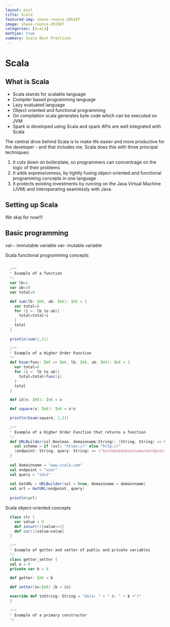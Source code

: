 ```yaml
---
layout: post
title: Scala
featured-img: shane-rounce-205187
image: shane-rounce-201587
categories: [Scala]
mathjax: true
summary: Scala Best Practices
---
```


# Scala

## What is Scala

- Scala stands for scalable language
- Compiler based programming language
- Lazy evaluated language
- Object oriented and functional programming
- On compilation scala generates byte code which can be executed on JVM
- Spark is developed using Scala and spark APIs are well integrated with Scala

The central drive behind Scala is to make life easier and more productive for the developer - and that includes me. Scala does this with three principal techniques:
1. It cuts down on boilerplate, so programmers can concentrage on the logic of their problems
2. It adds expressiveness, by tightly fusing object-oriented and functional programming concepts in one language
3. It protects existing investments by running on the Java Virtual Machine (JVM) and interoperating seamlessly with Java.

## Setting up Scala

We skip for now!!!

## Basic programming

val-- immutable variable
var- mutable variable

Scala functional programming concepts

```scala

  /**
  * Example of a function
  */
  var lb=1
  var ub=10
  var total=0

  def sum(lb: Int, ub: Int): Int = {
    var total=0
    for (i <- lb to ub){
      total=total+i
    }
    total
  }
  
  println(sum(1,2))

  /**
  * Example of a Higher Order Function
  */
  def hsum(func: Int => Int, lb: Int, ub: Int): Int = {
    var total=0
    for (i <- lb to ub){
      total=total+func(i)
    }
    total
  }

  def id(x: Int): Int = x

  def square(x: Int): Int = x*x

  println(hsum(square, 1,2))
  
  /**
  * Example of a Higher Order Function that returns a function
  */
  def URLBuilder(ssl:Boolean, domainname:String): (String, String) => String = {
    val schema = if (ssl) "https://" else "http://"
    (endpoint: String, query: String) => s"$schema$domainname/$endpoint?$query";
  }
  
  val domainname = "www.scala.com"
  val endpoint = "user"
  val query = "id=1"
  
  val GetURL = URLBuilder(ssl = true, domainname = domainname)
  val url = GetURL(endpoint, query)
  
  println(url)
```

Scala object-oriented concepts

```scala
  class ctr {
    var value = 0
    def incurr(){value+=1}
    def cur(){value=value}
  }
  
  /**
  * Example of getter and setter of public and private variables
  */
  class getter_setter {
  val a = 0
  private var b = 0

  def getter: Int = b

  def setter(in:Int) {b = in}

  override def toString: String = "GS(a: " + " b: " + b +")"
  }
  
  /**
  * Example of a primary constructor
  */
```


